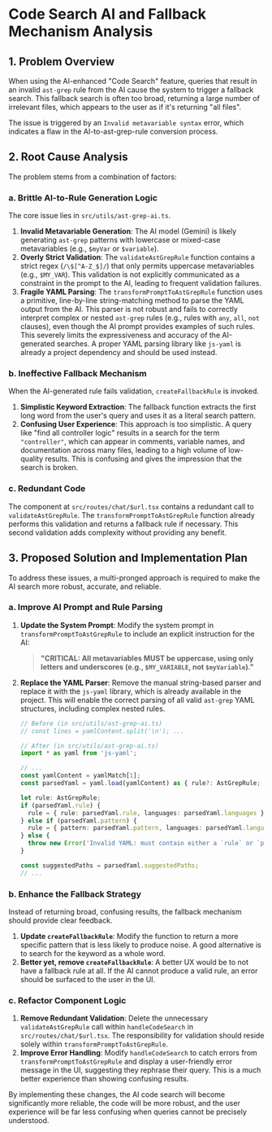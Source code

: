 
# Code Search AI and Fallback Mechanism Analysis

## 1. Problem Overview

When using the AI-enhanced "Code Search" feature, queries that result in an invalid `ast-grep` rule from the AI cause the system to trigger a fallback search. This fallback search is often too broad, returning a large number of irrelevant files, which appears to the user as if it's returning "all files".

The issue is triggered by an `Invalid metavariable syntax` error, which indicates a flaw in the AI-to-ast-grep-rule conversion process.

## 2. Root Cause Analysis

The problem stems from a combination of factors:

### a. Brittle AI-to-Rule Generation Logic

The core issue lies in `src/utils/ast-grep-ai.ts`.

1.  **Invalid Metavariable Generation**: The AI model (Gemini) is likely generating `ast-grep` patterns with lowercase or mixed-case metavariables (e.g., `$myVar` or `$variable`).
2.  **Overly Strict Validation**: The `validateAstGrepRule` function contains a strict regex (`/\$[^A-Z_$]/`) that only permits uppercase metavariables (e.g., `$MY_VAR`). This validation is not explicitly communicated as a constraint in the prompt to the AI, leading to frequent validation failures.
3.  **Fragile YAML Parsing**: The `transformPromptToAstGrepRule` function uses a primitive, line-by-line string-matching method to parse the YAML output from the AI. This parser is not robust and fails to correctly interpret complex or nested `ast-grep` rules (e.g., rules with `any`, `all`, `not` clauses), even though the AI prompt provides examples of such rules. This severely limits the expressiveness and accuracy of the AI-generated searches. A proper YAML parsing library like `js-yaml` is already a project dependency and should be used instead.

### b. Ineffective Fallback Mechanism

When the AI-generated rule fails validation, `createFallbackRule` is invoked.

1.  **Simplistic Keyword Extraction**: The fallback function extracts the first long word from the user's query and uses it as a literal search pattern.
2.  **Confusing User Experience**: This approach is too simplistic. A query like "find all controller logic" results in a search for the term `"controller"`, which can appear in comments, variable names, and documentation across many files, leading to a high volume of low-quality results. This is confusing and gives the impression that the search is broken.

### c. Redundant Code

The component at `src/routes/chat/$url.tsx` contains a redundant call to `validateAstGrepRule`. The `transformPromptToAstGrepRule` function already performs this validation and returns a fallback rule if necessary. This second validation adds complexity without providing any benefit.

## 3. Proposed Solution and Implementation Plan

To address these issues, a multi-pronged approach is required to make the AI search more robust, accurate, and reliable.

### a. Improve AI Prompt and Rule Parsing

1.  **Update the System Prompt**: Modify the system prompt in `transformPromptToAstGrepRule` to include an explicit instruction for the AI:
    > **"CRITICAL: All metavariables MUST be uppercase, using only letters and underscores (e.g., `$MY_VARIABLE`, not `$myVariable`)."**
2.  **Replace the YAML Parser**: Remove the manual string-based parser and replace it with the `js-yaml` library, which is already available in the project. This will enable the correct parsing of all valid `ast-grep` YAML structures, including complex nested rules.

    ```typescript
    // Before (in src/utils/ast-grep-ai.ts)
    // const lines = yamlContent.split('\n'); ...

    // After (in src/utils/ast-grep-ai.ts)
    import * as yaml from 'js-yaml';

    // ...
    const yamlContent = yamlMatch[1];
    const parsedYaml = yaml.load(yamlContent) as { rule?: AstGrepRule; pattern?: string; languages?: string[]; suggestedPaths?: string[] };

    let rule: AstGrepRule;
    if (parsedYaml.rule) {
      rule = { rule: parsedYaml.rule, languages: parsedYaml.languages };
    } else if (parsedYaml.pattern) {
      rule = { pattern: parsedYaml.pattern, languages: parsedYaml.languages };
    } else {
      throw new Error('Invalid YAML: must contain either a `rule` or `pattern` field.');
    }

    const suggestedPaths = parsedYaml.suggestedPaths;
    // ...
    ```

### b. Enhance the Fallback Strategy

Instead of returning broad, confusing results, the fallback mechanism should provide clear feedback.

1.  **Update `createFallbackRule`**: Modify the function to return a more specific pattern that is less likely to produce noise. A good alternative is to search for the keyword as a whole word.
2.  **Better yet, remove `createFallbackRule`**: A better UX would be to not have a fallback rule at all. If the AI cannot produce a valid rule, an error should be surfaced to the user in the UI.

### c. Refactor Component Logic

1.  **Remove Redundant Validation**: Delete the unnecessary `validateAstGrepRule` call within `handleCodeSearch` in `src/routes/chat/$url.tsx`. The responsibility for validation should reside solely within `transformPromptToAstGrepRule`.
2.  **Improve Error Handling**: Modify `handleCodeSearch` to catch errors from `transformPromptToAstGrepRule` and display a user-friendly error message in the UI, suggesting they rephrase their query. This is a much better experience than showing confusing results.

By implementing these changes, the AI code search will become significantly more reliable, the code will be more robust, and the user experience will be far less confusing when queries cannot be precisely understood. 